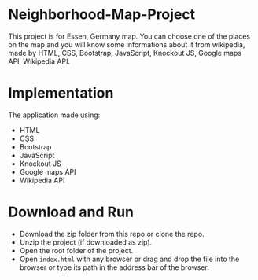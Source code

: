# Neighborhood-Map-Project
This project is for Essen, Germany map. You can choose one of the places on the map and you will know some informations about it from wikipedia, made by HTML, CSS, Bootstrap, JavaScript, Knockout JS, Google maps API, Wikipedia API.

# Implementation
The application made using:
- HTML
- CSS
- Bootstrap
- JavaScript
- Knockout JS
- Google maps API
- Wikipedia API

# Download and Run
- Download the zip folder from this repo or clone the repo.
- Unzip the project (if downloaded as zip).
- Open the root folder of the project.
- Open `index.html` with any browser or drag and drop the file into the browser or type its path in the address bar of the browser.





